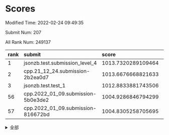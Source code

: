 # Scores

Modified Time: 2022-02-24 09:49:35

Submit Num: 207

All Rank Num: 249137

| rank |               submit               |       score        |       sigma        | pk_num |
| :--- | :--------------------------------- | :----------------- | :----------------- | :----- |
| 1    | jsonzb.test.submission_level_4     | 1013.7320289109464 | 0.8143956442879626 | 4815   |
| 2    | cpp.21_12_24.submission-2b2ea0d7   | 1013.6676668821633 | 0.8348406007203577 | 4811   |
| 3    | jsonzb.test.test_1                 | 1012.8833881743506 | 0.8175920263948202 | 4813   |
| 56   | cpp.2022_01_09.submission-5b0e3de2 | 1004.9286846794299 | 0.7114667717852262 | 4812   |
| 57   | cpp.2022_01_09.submission-816672bd | 1004.8305258705695 | 0.7200667204713335 | 4812   |


<details>
<summary>全部</summary>

| rank |                 submit                 |       score        |       sigma        | pk_num |
| :--- | :------------------------------------- | :----------------- | :----------------- | :----- |
| 1    | jsonzb.test.submission_level_4         | 1013.7320289109464 | 0.8143956442879626 | 4815   |
| 2    | cpp.21_12_24.submission-2b2ea0d7       | 1013.6676668821633 | 0.8348406007203577 | 4811   |
| 3    | jsonzb.test.test_1                     | 1012.8833881743506 | 0.8175920263948202 | 4813   |
| 4    | gobigger.level_3.submission_level_3_39 | 1012.462025321117  | 0.7814711039240233 | 4813   |
| 5    | gobigger.level_3.submission_level_3_25 | 1011.2543080218289 | 0.767096558722576  | 4813   |
| 6    | gobigger.level_3.submission_level_3_41 | 1010.9857642004455 | 0.7789431413978131 | 4816   |
| 7    | gobigger.level_3.submission_level_3_15 | 1010.9280232397587 | 0.7758280783138223 | 4812   |
| 8    | gobigger.level_3.submission_level_3_11 | 1010.8549602192533 | 0.7850807890083936 | 4819   |
| 9    | gobigger.level_3.submission_level_3_1  | 1010.7546241308439 | 0.7815698278282298 | 4819   |
| 10   | gobigger.level_3.submission_level_3_33 | 1010.7358585463534 | 0.7607654900446059 | 4815   |
| 11   | gobigger.level_3.submission_level_3_28 | 1010.6667314361359 | 0.7526765909116856 | 4814   |
| 12   | gobigger.level_3.submission_level_3_32 | 1010.4027816863678 | 0.767283987867231  | 4807   |
| 13   | gobigger.level_3.submission_level_3_0  | 1010.3800677837885 | 0.7666002541035518 | 4813   |
| 14   | gobigger.level_3.submission_level_3_43 | 1010.3519181538313 | 0.7499773829587946 | 4818   |
| 15   | gobigger.level_3.submission_level_3_36 | 1010.3260243571505 | 0.7700057066787012 | 4813   |
| 16   | gobigger.level_3.submission_level_3_35 | 1010.3168705364177 | 0.7786487284960244 | 4819   |
| 17   | gobigger.level_3.submission_level_3_2  | 1010.3035779921681 | 0.7764272434612518 | 4812   |
| 18   | gobigger.level_3.submission_level_3_12 | 1010.2930529987085 | 0.7574928646750351 | 4817   |
| 19   | gobigger.level_3.submission_level_3_26 | 1010.2592156264674 | 0.7786681527267468 | 4813   |
| 20   | gobigger.level_3.submission_level_3_7  | 1010.2438550182391 | 0.7848065273701013 | 4810   |
| 21   | gobigger.level_3.submission_level_3_9  | 1010.2047715656554 | 0.7705256635946782 | 4812   |
| 22   | gobigger.level_3.submission_level_3_46 | 1010.182261962732  | 0.7691572647818105 | 4819   |
| 23   | gobigger.level_3.submission_level_3_37 | 1010.1328874639432 | 0.779550652711987  | 4822   |
| 24   | gobigger.level_3.submission_level_3_8  | 1010.1114593400712 | 0.7381833949671748 | 4816   |
| 25   | gobigger.level_3.submission_level_3_16 | 1010.080391292782  | 0.7567281572762018 | 4818   |
| 26   | gobigger.level_3.submission_level_3_17 | 1010.0304818346212 | 0.7387300605882313 | 4818   |
| 27   | gobigger.level_3.submission_level_3_34 | 1009.9382874206535 | 0.7565189148283384 | 4816   |
| 28   | gobigger.level_3.submission_level_3_45 | 1009.8967192456278 | 0.7563795036056497 | 4811   |
| 29   | gobigger.level_3.submission_level_3_30 | 1009.8904346673779 | 0.7597316674535988 | 4809   |
| 30   | gobigger.level_3.submission_level_3_48 | 1009.8598905662651 | 0.7708247490302789 | 4812   |
| 31   | gobigger.level_3.submission_level_3_21 | 1009.8358436053022 | 0.7589401026013296 | 4816   |
| 32   | gobigger.level_3.submission_level_3_27 | 1009.7997435119997 | 0.7622959956367281 | 4813   |
| 33   | gobigger.level_3.submission_level_3_6  | 1009.7948187580114 | 0.7555507578781663 | 4817   |
| 34   | gobigger.level_3.submission_level_3_24 | 1009.7498886812243 | 0.782194056895231  | 4812   |
| 35   | gobigger.level_3.submission_level_3_22 | 1009.7311952874562 | 0.7568910382401774 | 4815   |
| 36   | gobigger.level_3.submission_level_3_23 | 1009.7262721416947 | 0.7299488836736651 | 4812   |
| 37   | gobigger.level_3.submission_level_3_10 | 1009.7070436448603 | 0.7608661882250323 | 4812   |
| 38   | gobigger.level_3.submission_level_3_3  | 1009.6646672176834 | 0.7487262064972345 | 4814   |
| 39   | gobigger.level_3.submission_level_3_14 | 1009.5752745166127 | 0.7729937136563851 | 4817   |
| 40   | gobigger.level_3.submission_level_3_20 | 1009.5455387598473 | 0.7389175862600931 | 4820   |
| 41   | gobigger.level_3.submission_level_3_19 | 1009.5138279272397 | 0.7617751487613915 | 4817   |
| 42   | gobigger.level_3.submission_level_3_40 | 1009.4695589267685 | 0.7552152119096744 | 4813   |
| 43   | gobigger.level_3.submission_level_3_47 | 1009.4420813472174 | 0.7589476910607111 | 4814   |
| 44   | gobigger.level_3.submission_level_3_42 | 1009.4141044084305 | 0.7721845339150931 | 4816   |
| 45   | gobigger.level_3.submission_level_3_5  | 1009.3315055871225 | 0.740586549680835  | 4813   |
| 46   | gobigger.level_3.submission_level_3_29 | 1009.3256874499914 | 0.7527705666353108 | 4812   |
| 47   | gobigger.level_3.submission_level_3_49 | 1009.2381795315843 | 0.7469093833162875 | 4814   |
| 48   | gobigger.level_3.submission_level_3_18 | 1009.0953127536754 | 0.7390867749817126 | 4815   |
| 49   | gobigger.level_3.submission_level_3_13 | 1009.0226284757954 | 0.7343885897837239 | 4816   |
| 50   | gobigger.level_3.submission_level_3_38 | 1009.0107256159698 | 0.7548048067906132 | 4813   |
| 51   | gobigger.level_3.submission_level_3_31 | 1008.9832732241666 | 0.7524730087203916 | 4817   |
| 52   | gobigger.level_3.submission_level_3_4  | 1008.4316853733719 | 0.750096230783857  | 4817   |
| 53   | gobigger.level_3.submission_level_3_44 | 1008.2742150943717 | 0.7339326689408469 | 4814   |
| 54   | gobigger.level_1.submission_level_1_29 | 1005.9081893871776 | 0.7257301568337301 | 4812   |
| 55   | gobigger.level_1.submission_level_1_34 | 1005.1501858328194 | 0.7133533032631516 | 4811   |
| 56   | cpp.2022_01_09.submission-5b0e3de2     | 1004.9286846794299 | 0.7114667717852262 | 4812   |
| 57   | cpp.2022_01_09.submission-816672bd     | 1004.8305258705695 | 0.7200667204713335 | 4812   |
| 58   | gobigger.level_1.submission_level_1_27 | 1004.7004712098584 | 0.7264946662534429 | 4814   |
| 59   | gobigger.level_1.submission_level_1_23 | 1004.44886027858   | 0.7184665183561189 | 4815   |
| 60   | gobigger.level_1.submission_level_1_28 | 1004.4145452273674 | 0.7148227547082798 | 4814   |
| 61   | gobigger.level_1.submission_level_1_13 | 1004.2947393089132 | 0.7334073001536496 | 4812   |
| 62   | gobigger.level_1.submission_level_1_39 | 1004.242918765943  | 0.7162662587895569 | 4816   |
| 63   | gobigger.level_1.submission_level_1_45 | 1004.1400701627847 | 0.7284985493413533 | 4815   |
| 64   | gobigger.level_1.submission_level_1_44 | 1004.0645322802345 | 0.72033816935929   | 4815   |
| 65   | gobigger.level_1.submission_level_1_18 | 1004.0422937297201 | 0.7242585787102356 | 4813   |
| 66   | gobigger.level_1.submission_level_1_14 | 1003.996716950211  | 0.7015175657604458 | 4815   |
| 67   | gobigger.level_1.submission_level_1_10 | 1003.8562123132976 | 0.7184713468415714 | 4819   |
| 68   | gobigger.level_1.submission_level_1_2  | 1003.7131814334779 | 0.7108706772011082 | 4817   |
| 69   | gobigger.level_1.submission_level_1_0  | 1003.6830758047404 | 0.7082090350804556 | 4817   |
| 70   | gobigger.level_1.submission_level_1_5  | 1003.647362484832  | 0.7078970266223766 | 4813   |
| 71   | gobigger.level_1.submission_level_1_11 | 1003.6056528554595 | 0.7085433734404332 | 4813   |
| 72   | gobigger.level_1.submission_level_1_31 | 1003.6030251060846 | 0.725573278239391  | 4809   |
| 73   | gobigger.level_1.submission_level_1_16 | 1003.5843136146748 | 0.7246044976511073 | 4813   |
| 74   | gobigger.level_1.submission_level_1_3  | 1003.5148697197031 | 0.718763716417024  | 4815   |
| 75   | gobigger.level_1.submission_level_1_25 | 1003.5023618936859 | 0.7128442062834531 | 4818   |
| 76   | gobigger.level_1.submission_level_1_9  | 1003.4134466999151 | 0.7185311966814343 | 4810   |
| 77   | gobigger.level_1.submission_level_1_36 | 1003.3180469928265 | 0.7081585544111946 | 4818   |
| 78   | gobigger.level_1.submission_level_1_12 | 1003.2971905253045 | 0.7247122376914711 | 4814   |
| 79   | gobigger.level_1.submission_level_1_17 | 1003.2933315180975 | 0.7142032137640782 | 4812   |
| 80   | gobigger.level_1.submission_level_1_32 | 1003.2414827324902 | 0.7190649904384436 | 4812   |
| 81   | gobigger.level_1.submission_level_1_48 | 1003.2341160635895 | 0.7065180879159352 | 4808   |
| 82   | gobigger.level_1.submission_level_1_35 | 1003.168249906293  | 0.7208275821028748 | 4813   |
| 83   | gobigger.level_1.submission_level_1_26 | 1003.1469480588022 | 0.7208232983321411 | 4811   |
| 84   | gobigger.level_1.submission_level_1_46 | 1003.1417420055708 | 0.7129613745442681 | 4823   |
| 85   | gobigger.level_1.submission_level_1_33 | 1003.115790493166  | 0.7173823162431325 | 4809   |
| 86   | gobigger.level_1.submission_level_1_49 | 1003.035802545166  | 0.7045367380961508 | 4814   |
| 87   | gobigger.level_1.submission_level_1_43 | 1002.9809012605767 | 0.7088941564713794 | 4813   |
| 88   | gobigger.level_1.submission_level_1_21 | 1002.8512906527526 | 0.7121397664825946 | 4814   |
| 89   | gobigger.level_1.submission_level_1_24 | 1002.7999729808703 | 0.7136373756842634 | 4819   |
| 90   | gobigger.level_1.submission_level_1_7  | 1002.7509545730838 | 0.7132724465287859 | 4814   |
| 91   | gobigger.level_1.submission_level_1_1  | 1002.6674502436102 | 0.7200020835171135 | 4816   |
| 92   | gobigger.level_1.submission_level_1_19 | 1002.6518158929895 | 0.7095694227921047 | 4807   |
| 93   | gobigger.level_1.submission_level_1_42 | 1002.5798453268462 | 0.7128273456431986 | 4817   |
| 94   | gobigger.level_1.submission_level_1_4  | 1002.5220669560422 | 0.7127905560048745 | 4816   |
| 95   | gobigger.level_1.submission_level_1_41 | 1002.4957576806232 | 0.7173534920026614 | 4811   |
| 96   | gobigger.level_1.submission_level_1_22 | 1002.4606530575526 | 0.7207858608081921 | 4812   |
| 97   | gobigger.level_1.submission_level_1_8  | 1002.3829843178887 | 0.7131211277762197 | 4809   |
| 98   | gobigger.level_1.submission_level_1_37 | 1002.336527327466  | 0.7145312996350784 | 4810   |
| 99   | gobigger.level_1.submission_level_1_20 | 1002.214014690512  | 0.7262049159242149 | 4812   |
| 100  | gobigger.level_1.submission_level_1_15 | 1002.1709396054323 | 0.7093648287995156 | 4811   |
| 101  | gobigger.level_1.submission_level_1_38 | 1002.1047482957839 | 0.7199467458301942 | 4814   |
| 102  | gobigger.level_1.submission_level_1_6  | 1002.0493867042547 | 0.7087678452891607 | 4813   |
| 103  | gobigger.level_1.submission_level_1_47 | 1001.9492072658344 | 0.7286995119409095 | 4811   |
| 104  | gobigger.level_1.submission_level_1_30 | 1001.93161751401   | 0.7107693627491012 | 4816   |
| 105  | gobigger.level_1.submission_level_1_40 | 1000.9918483428265 | 0.6976803692674309 | 4813   |
| 106  | gobigger.random.submission_random_39   | 997.7192650544741  | 0.7123785502846793 | 4807   |
| 107  | gobigger.random.submission_random_3    | 997.2919242077348  | 0.6961157503665076 | 4816   |
| 108  | gobigger.random.submission_random_12   | 996.9748527771216  | 0.7101215542591836 | 4816   |
| 109  | gobigger.random.submission_random_13   | 996.891669733774   | 0.701631717817966  | 4811   |
| 110  | gobigger.random.submission_random_6    | 996.7472606973499  | 0.7044220740444525 | 4809   |
| 111  | gobigger.random.submission_random_21   | 996.6707492883662  | 0.7090936251814693 | 4814   |
| 112  | gobigger.random.submission_random_24   | 996.6630223648785  | 0.7160094312023972 | 4811   |
| 113  | gobigger.random.submission_random_37   | 996.5954047603069  | 0.7186090877545117 | 4817   |
| 114  | gobigger.random.submission_random_16   | 996.5560697777918  | 0.704533284269302  | 4812   |
| 115  | gobigger.random.submission_random_44   | 996.5203465372447  | 0.7095724853169871 | 4818   |
| 116  | gobigger.random.submission_random_1    | 996.5073735145841  | 0.7077899231890485 | 4816   |
| 117  | gobigger.random.submission_random_17   | 996.4874827396494  | 0.7216944604002231 | 4816   |
| 118  | gobigger.random.submission_random_30   | 996.4868929382636  | 0.7152645490429811 | 4815   |
| 119  | gobigger.random.submission_random_25   | 996.4552237122506  | 0.7197004290352759 | 4814   |
| 120  | gobigger.random.submission_random_0    | 996.3095478987545  | 0.7044473655093978 | 4816   |
| 121  | gobigger.random.submission_random_19   | 996.2438199417836  | 0.7193546761207469 | 4812   |
| 122  | gobigger.random.submission_random_41   | 996.2078194587018  | 0.7068810620058048 | 4813   |
| 123  | gobigger.random.submission_random_35   | 996.143268648796   | 0.7199071003514665 | 4815   |
| 124  | gobigger.random.submission_random_49   | 996.135555646427   | 0.6956861431842387 | 4816   |
| 125  | gobigger.random.submission_random_42   | 996.090757125585   | 0.693695310527044  | 4817   |
| 126  | gobigger.random.submission_random_40   | 996.0324699562855  | 0.7096266982807327 | 4819   |
| 127  | gobigger.random.submission_random_20   | 996.0251515557862  | 0.7030752306108885 | 4813   |
| 128  | gobigger.random.submission_random_45   | 996.0055910195688  | 0.7285972087082585 | 4814   |
| 129  | gobigger.random.submission_random_5    | 995.9756258464649  | 0.7046242288517236 | 4807   |
| 130  | gobigger.random.submission_random_4    | 995.947939543542   | 0.7136376260149634 | 4818   |
| 131  | gobigger.random.submission_random_27   | 995.9367900578396  | 0.7043715437930953 | 4813   |
| 132  | gobigger.random.submission_random_2    | 995.932406905674   | 0.7182164366156181 | 4812   |
| 133  | gobigger.random.submission_random_22   | 995.775430652292   | 0.7205057968048185 | 4815   |
| 134  | gobigger.random.submission_random_10   | 995.7417112055805  | 0.7022995439364709 | 4810   |
| 135  | gobigger.random.submission_random_43   | 995.7358966028168  | 0.6981806265676755 | 4815   |
| 136  | gobigger.random.submission_random_7    | 995.5810459217458  | 0.7202658710184676 | 4815   |
| 137  | gobigger.random.submission_random_14   | 995.5169024564286  | 0.7114184031410605 | 4816   |
| 138  | gobigger.random.submission_random_26   | 995.4587418153022  | 0.7159073188444952 | 4811   |
| 139  | gobigger.random.submission_random_15   | 995.4421988218943  | 0.7041283466166502 | 4814   |
| 140  | gobigger.random.submission_random_36   | 995.4377820583538  | 0.7213628965903985 | 4820   |
| 141  | gobigger.random.submission_random_32   | 995.3906645755263  | 0.7153776023977036 | 4816   |
| 142  | gobigger.random.submission_random_33   | 995.3672780922476  | 0.709965679334308  | 4813   |
| 143  | gobigger.level_2.submission_level_2_39 | 995.3131345492595  | 0.7208570065655737 | 4817   |
| 144  | gobigger.random.submission_random_28   | 995.2344694290208  | 0.7171544255922203 | 4814   |
| 145  | gobigger.random.submission_random_38   | 995.1567545031279  | 0.7044953506717002 | 4811   |
| 146  | gobigger.random.submission_random_18   | 995.0684580680218  | 0.7056766592666464 | 4816   |
| 147  | gobigger.random.submission_random_9    | 995.0634243675648  | 0.7203824768325531 | 4811   |
| 148  | gobigger.random.submission_random_46   | 995.03772939852    | 0.7219375303939575 | 4816   |
| 149  | gobigger.random.submission_random_47   | 995.0333957655378  | 0.7158233286750575 | 4812   |
| 150  | gobigger.random.submission_random_23   | 994.9947276894545  | 0.7071197234727016 | 4819   |
| 151  | gobigger.random.submission_random_29   | 994.9308349307781  | 0.7191456824742669 | 4819   |
| 152  | gobigger.random.submission_random_8    | 994.9212941525982  | 0.7081578439962488 | 4813   |
| 153  | gobigger.random.submission_random_48   | 994.8870107171944  | 0.7052353417078573 | 4816   |
| 154  | gobigger.random.submission_random_11   | 994.7922435313334  | 0.7247137193683979 | 4818   |
| 155  | gobigger.random.submission_random_34   | 994.2583506071796  | 0.7166594991155296 | 4813   |
| 156  | gobigger.random.submission_random_31   | 994.1626154171398  | 0.7197137053523698 | 4821   |
| 157  | gobigger.level_2.submission_level_2_48 | 994.0044183841436  | 0.7249741425833135 | 4815   |
| 158  | gobigger.level_2.submission_level_2_4  | 993.6892693850648  | 0.7289833523259468 | 4812   |
| 159  | gobigger.level_2.submission_level_2_19 | 993.6844365473385  | 0.7245422020443174 | 4817   |
| 160  | gobigger.level_2.submission_level_2_24 | 993.550858526171   | 0.7309568228498012 | 4818   |
| 161  | gobigger.level_2.submission_level_2_5  | 993.499614612785   | 0.7215389860710065 | 4811   |
| 162  | gobigger.level_2.submission_level_2_12 | 993.442751101473   | 0.7273483966032128 | 4810   |
| 163  | gobigger.level_2.submission_level_2_44 | 993.3253245205028  | 0.7286914539455835 | 4813   |
| 164  | gobigger.level_2.submission_level_2_14 | 993.2637693956237  | 0.7312136689033129 | 4816   |
| 165  | gobigger.level_2.submission_level_2_9  | 993.0705086457486  | 0.7448918138478107 | 4816   |
| 166  | gobigger.level_2.submission_level_2_25 | 993.0508543022809  | 0.7530954831387977 | 4809   |
| 167  | gobigger.level_2.submission_level_2_32 | 992.9366520409309  | 0.7368331966950129 | 4813   |
| 168  | gobigger.level_2.submission_level_2_21 | 992.8027304830786  | 0.7359446451956607 | 4816   |
| 169  | gobigger.level_2.submission_level_2_47 | 992.7781576716217  | 0.7344334215905909 | 4813   |
| 170  | gobigger.level_2.submission_level_2_6  | 992.7353080642235  | 0.7445359413642479 | 4814   |
| 171  | gobigger.level_2.submission_level_2_15 | 992.6695576168453  | 0.7480443465189118 | 4817   |
| 172  | gobigger.level_2.submission_level_2_30 | 992.6278596381082  | 0.7444071748049137 | 4818   |
| 173  | gobigger.level_2.submission_level_2_10 | 992.4525678136581  | 0.7508168777622638 | 4809   |
| 174  | gobigger.level_2.submission_level_2_22 | 992.3916936470509  | 0.7413956334631114 | 4808   |
| 175  | gobigger.level_2.submission_level_2_36 | 992.323557309125   | 0.7548334128832461 | 4819   |
| 176  | gobigger.level_2.submission_level_2_8  | 992.3151083534007  | 0.7233187613185238 | 4819   |
| 177  | gobigger.level_2.submission_level_2_41 | 992.3106077627466  | 0.7624487136698781 | 4815   |
| 178  | gobigger.level_2.submission_level_2_1  | 992.2436097968957  | 0.7355172595167108 | 4815   |
| 179  | gobigger.level_2.submission_level_2_17 | 992.2228373813231  | 0.7388798818681706 | 4813   |
| 180  | gobigger.level_2.submission_level_2_27 | 992.1418151673342  | 0.7385954602442636 | 4814   |
| 181  | gobigger.level_2.submission_level_2_16 | 992.1335563252906  | 0.7604762072343834 | 4812   |
| 182  | gobigger.level_2.submission_level_2_13 | 992.113433511943   | 0.7511791023990069 | 4818   |
| 183  | gobigger.level_2.submission_level_2_35 | 992.0699419047922  | 0.734338433455771  | 4816   |
| 184  | gobigger.level_2.submission_level_2_49 | 992.0666208230548  | 0.7332099675878498 | 4813   |
| 185  | gobigger.level_2.submission_level_2_2  | 992.0355974236114  | 0.749625659258736  | 4820   |
| 186  | gobigger.level_2.submission_level_2_11 | 991.9884145113342  | 0.7624588752846593 | 4812   |
| 187  | gobigger.level_2.submission_level_2_33 | 991.8631553235853  | 0.7452615248845824 | 4814   |
| 188  | gobigger.level_2.submission_level_2_40 | 991.8200293030726  | 0.7472909220413899 | 4810   |
| 189  | gobigger.level_2.submission_level_2_18 | 991.7648755752301  | 0.7558332320011    | 4816   |
| 190  | gobigger.level_2.submission_level_2_20 | 991.7498940456455  | 0.758517252260513  | 4821   |
| 191  | gobigger.level_2.submission_level_2_28 | 991.7010254016782  | 0.7421585177670915 | 4815   |
| 192  | gobigger.level_2.submission_level_2_34 | 991.6317831380463  | 0.7453800280642673 | 4813   |
| 193  | gobigger.level_2.submission_level_2_0  | 991.5989450735574  | 0.7434696263802507 | 4818   |
| 194  | gobigger.level_2.submission_level_2_23 | 991.5476049356618  | 0.7483668487252743 | 4815   |
| 195  | gobigger.level_2.submission_level_2_26 | 991.4407929264529  | 0.738926851489351  | 4813   |
| 196  | gobigger.level_2.submission_level_2_37 | 991.2996988334513  | 0.7437890463695546 | 4820   |
| 197  | gobigger.level_2.submission_level_2_45 | 991.1416019175304  | 0.7780962780785496 | 4814   |
| 198  | gobigger.level_2.submission_level_2_7  | 991.1265048785247  | 0.7662243869420753 | 4813   |
| 199  | gobigger.level_2.submission_level_2_3  | 991.1196948422847  | 0.7579388304384598 | 4815   |
| 200  | gobigger.level_2.submission_level_2_46 | 991.1115411216609  | 0.7635964471018812 | 4813   |
| 201  | gobigger.level_2.submission_level_2_29 | 990.8930774973786  | 0.7710815176228141 | 4810   |
| 202  | gobigger.level_2.submission_level_2_31 | 990.6949448976011  | 0.758169522330211  | 4818   |
| 203  | gobigger.level_2.submission_level_2_38 | 990.4509740587965  | 0.7673363431404948 | 4810   |
| 204  | gobigger.level_2.submission_level_2_42 | 990.2060314633966  | 0.7626899698331856 | 4818   |
| 205  | gobigger.level_2.submission_level_2_43 | 990.0406457112947  | 0.7737041863097973 | 4817   |
| 206  | gobigger.none.submission_none_1        | 978.2380550496484  | 1.3627038998823793 | 4813   |
| 207  | gobigger.none.submission_none_0        | 976.414341938493   | 1.3956313235551043 | 4810   |

</details>